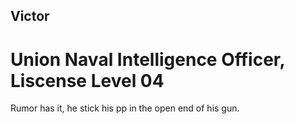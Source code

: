 ## Victor
# Union Naval Intelligence Officer, Liscense Level 04
Rumor has it, he stick his pp in the open end of his gun.
